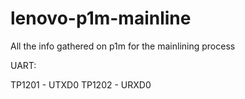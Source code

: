# lenovo-p1m-mainline
All the info gathered on p1m for the mainlining process

UART:

TP1201 - UTXD0
TP1202 - URXD0
